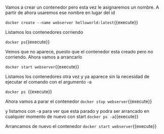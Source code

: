Vamos a crear un contenedor pero esta vez le asignaremos un nombre. A partir de ahora usaremos ese nombre en lugar del id

`docker create --name webserver helloworld:latest`{{execute}}

Listamos los contenedores corriendo

`docker ps`{{execute}}

Vemos que no aparece, puesto que el contenedor esta creado pero no corriendo. Ahora vamos a arrancarlo

`docker start webserver`{{execute}}

Listamos los contenedores otra vez y ya aparece sin la necesidad de ejecutar el comando con el argumento -a

`docker ps `{{execute}}

Ahora vamos a parar el contenedor
`docker stop webserver`{{execute}}

y listamos con -a para ver que esta parado y podra ser arrancado en cualquier momento de nuevo con start
`docker ps -a`{{execute}}

Arrancamos de nuevo el contenedor
`docker start webserver`{{execute}}

